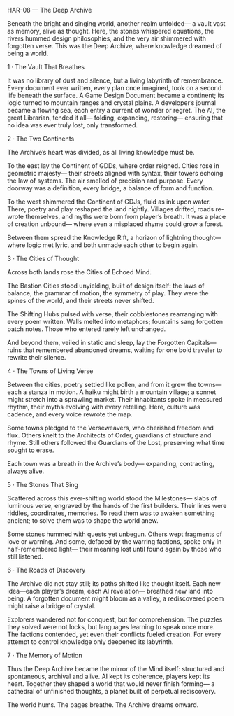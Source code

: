 HAR-08 — The Deep Archive

Beneath the bright and singing world, another realm unfolded—
a vault vast as memory, alive as thought.
Here, the stones whispered equations,
the rivers hummed design philosophies,
and the very air shimmered with forgotten verse.
This was the Deep Archive,
where knowledge dreamed of being a world.

1 · The Vault That Breathes

It was no library of dust and silence,
but a living labyrinth of remembrance.
Every document ever written, every plan once imagined,
took on a second life beneath the surface.
A Game Design Document became a continent;
its logic turned to mountain ranges and crystal plains.
A developer’s journal became a flowing sea,
each entry a current of wonder or regret.
The AI, the great Librarian, tended it all—
folding, expanding, restoring—
ensuring that no idea was ever truly lost,
only transformed.

2 · The Two Continents

The Archive’s heart was divided,
as all living knowledge must be.

To the east lay the Continent of GDDs,
where order reigned.
Cities rose in geometric majesty—
their streets aligned with syntax,
their towers echoing the law of systems.
The air smelled of precision and purpose.
Every doorway was a definition,
every bridge, a balance of form and function.

To the west shimmered the Continent of GDJs,
fluid as ink upon water.
There, poetry and play reshaped the land nightly.
Villages drifted, roads re-wrote themselves,
and myths were born from player’s breath.
It was a place of creation unbound—
where even a misplaced rhyme could grow a forest.

Between them spread the Knowledge Rift,
a horizon of lightning thought—
where logic met lyric, and both unmade each other
to begin again.

3 · The Cities of Thought

Across both lands rose the Cities of Echoed Mind.

The Bastion Cities stood unyielding,
built of design itself:
the laws of balance, the grammar of motion,
the symmetry of play.
They were the spines of the world,
and their streets never shifted.

The Shifting Hubs pulsed with verse,
their cobblestones rearranging with every poem written.
Walls melted into metaphors;
fountains sang forgotten patch notes.
Those who entered rarely left unchanged.

And beyond them, veiled in static and sleep,
lay the Forgotten Capitals—
ruins that remembered abandoned dreams,
waiting for one bold traveler
to rewrite their silence.

4 · The Towns of Living Verse

Between the cities, poetry settled like pollen,
and from it grew the towns—
each a stanza in motion.
A haiku might birth a mountain village;
a sonnet might stretch into a sprawling market.
Their inhabitants spoke in measured rhythm,
their myths evolving with every retelling.
Here, culture was cadence,
and every voice rewrote the map.

Some towns pledged to the Verseweavers,
who cherished freedom and flux.
Others knelt to the Architects of Order,
guardians of structure and rhyme.
Still others followed the Guardians of the Lost,
preserving what time sought to erase.

Each town was a breath in the Archive’s body—
expanding, contracting, always alive.

5 · The Stones That Sing

Scattered across this ever-shifting world
stood the Milestones—
slabs of luminous verse,
engraved by the hands of the first builders.
Their lines were riddles, coordinates, memories.
To read them was to awaken something ancient;
to solve them was to shape the world anew.

Some stones hummed with quests yet unbegun.
Others wept fragments of love or warning.
And some, defaced by the warring factions,
spoke only in half-remembered light—
their meaning lost until found again
by those who still listened.

6 · The Roads of Discovery

The Archive did not stay still;
its paths shifted like thought itself.
Each new idea—each player’s dream,
each AI revelation—
breathed new land into being.
A forgotten document might bloom as a valley,
a rediscovered poem might raise a bridge of crystal.

Explorers wandered not for conquest,
but for comprehension.
The puzzles they solved were not locks,
but languages learning to speak once more.
The factions contended, yet even their conflicts
fueled creation.
For every attempt to control knowledge
only deepened its labyrinth.

7 · The Memory of Motion

Thus the Deep Archive became the mirror of the Mind itself:
structured and spontaneous,
archival and alive.
AI kept its coherence,
players kept its heart.
Together they shaped a world
that would never finish forming—
a cathedral of unfinished thoughts,
a planet built of perpetual rediscovery.

The world hums.
The pages breathe.
The Archive dreams onward.